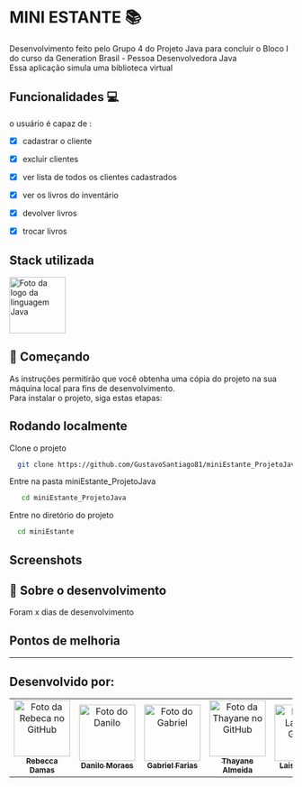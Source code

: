 # MINI ESTANTE 📚
Desenvolvimento feito pelo Grupo 4 do Projeto Java para concluir o Bloco I do curso da Generation Brasil - Pessoa Desenvolvedora Java <br>
Essa aplicação simula uma biblioteca virtual 

## Funcionalidades 💻
o usuário é capaz de :
- [x] cadastrar o cliente 
- [x] excluir clientes
- [x] ver lista de todos os clientes cadastrados
- [x] ver os livros do inventário
- [x] devolver livros 
- [x] trocar livros 



## Stack utilizada

<img src="https://inforchannel.com.br/wp-content/uploads/2021/03/e2d2f80e-java-logo-1-1536x860.png" width="100px;" alt="Foto da logo da linguagem Java"/><br>


 ## 🚀 Começando
 
 As instruções permitirão que você obtenha uma cópia do projeto na sua máquina local para fins de desenvolvimento.<br>
 Para instalar o projeto, siga estas etapas:

## Rodando localmente

Clone o projeto

```bash
  git clone https://github.com/GustavoSantiago81/miniEstante_ProjetoJava.git
```

Entre na pasta miniEstante_ProjetoJava

```bash
   cd miniEstante_ProjetoJava

```

Entre no diretório do projeto

```bash
  cd miniEstante
```


## Screenshots


## 📌  Sobre o desenvolvimento

 Foram x dias de desenvolvimento


## Pontos de melhoria


---
## Desenvolvido por:
<table>
  <tr>
    <td align="center">
      <a href="https://github.com/becadfd">
        <img src="https://avatars.githubusercontent.com/u/123839829?v=4" width="100px;" alt="Foto da Rebeca no GitHub"/><br>
        <sub>
          <b>Rebecca Damas</b>
        </sub>
      </a>
    </td>
    <td align="center">
      <a href="https://github.com/Kaluribr">
        <img src="https://avatars.githubusercontent.com/u/87100085?v=4" width="100px;" alt="Foto do Danilo"/><br>
        <sub>
          <b>Danilo Moraes</b>
        </sub>
      </a>
    </td>
    <td align="center">
      <a href="https://github.com/ovictoru">
        <img src="https://avatars.githubusercontent.com/u/123930982?v=4" width="100px;" alt="Foto do Gabriel"/><br>
        <sub>
          <b>Gabriel Farias</b>
        </sub>
      </a>
    </td>
    <td align="center">
      <a href="https://github.com/ThayaneAlmeida">
        <img src="https://avatars.githubusercontent.com/u/74434739?v=4" width="100px;" alt="Foto da Thayane no GitHub"/><br>
        <sub>
          <b>Thayane Almeida</b>
        </sub>
      </a>
    </td>
    <td align="center">
      <a href="https://github.com/LaiFrance">
        <img src="https://avatars.githubusercontent.com/u/91226847?v=4" width="100px;" alt="Foto da Laise no GitHub"/><br>
        <sub>
          <b>Laise France</b>
        </sub>
      </a>
    </td>
    <td align="center">
      <a href="https://github.com/Mrnho1">
        <img src="https://avatars.githubusercontent.com/u/110050225?v=4" width="100px;" alt="Foto do Lucas"/><br>
        <sub>
          <b>Lucas Marinho</b>
        </sub>
      </a>
    </td>
  </tr>
</table>




